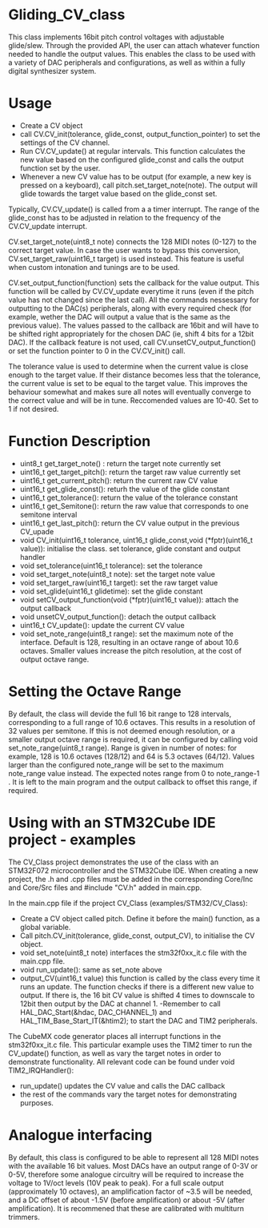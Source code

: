# Gliding_CV_class
This class implements 16bit pitch control voltages with adjustable glide/slew. Through the provided API, the user can attach whatever function needed to handle the output values. This enables the class to be used with a variety of DAC peripherals and configurations, as well as within a fully digital synthesizer system.


# Usage
- Create a CV object
- call CV.CV_init(tolerance, glide_const, output_function_pointer) to set the settings of the CV channel.
- Run CV.CV_update() at regular intervals. This function calculates the new value based on the configured glide_const and calls the output function set by the user.
- Whenever a new CV value has to be output (for example, a new key is pressed on a keyboard), call pitch.set_target_note(note). The output will glide towards the target value based on the glide_const set.

Typically, CV.CV_update() is called from a a timer interrupt. The range of the glide_const has to be adjusted in relation to the frequency of the CV.CV_update interrupt.

CV.set_target_note(uint8_t note) connects the 128 MIDI notes (0-127) to the correct target value. In case the user wants to bypass this conversion, CV.set_target_raw(uint16_t target) is used instead. This feature is useful when custom intonation and tunings are to be used.

CV.set_output_function(function) sets the callback for the value output. This function will be called by CV.CV_update everytime it runs (even if the pitch value has not changed since the last call). All the commands nessessary for outputting to the DAC(s) peripherals, along with every required check (for example, wether the DAC will output a value that is the same as the previous value). The values passed to the callback are 16bit and will have to be shifted right appropriately for the chosen DAC (ie, shift 4 bits for a 12bit DAC). If the callback feature is not used, call CV.unsetCV_output_function() or set the function pointer to 0 in the CV.CV_init() call.

The tolerance value is used to determine when the current value is close enough to the target value. If their distance becomes less that the tolerance, the current value is set to be equal to the target value. This improves the behaviour somewhat and makes sure all notes will eventually converge to the correct value and will be in tune. Reccomended values are 10-40. Set to 1 if not desired.

# Function Description
- uint8_t get_target_note() : return the target note currently set 
- uint16_t get_target_pitch(): return the target raw value currently set
- uint16_t get_current_pitch(): return the current raw CV value
- uint16_t get_glide_const(): returh the value of the glide constant
- uint16_t get_tolerance(): return the value of the tolerance constant
- uint16_t get_Semitone(): return the raw value that corresponds to one semitone interval
- uint16_t get_last_pitch(): return the CV value output in the previous CV_upade
- void CV_init(uint16_t tolerance, uint16_t glide_const,void (\*fptr)(uint16_t value)): initialise the class. set tolerance, glide constant and output handler
- void set_tolerance(uint16_t tolerance): set the tolerance
- void set_target_note(uint8_t note): set the target note value
- void set_target_raw(uint16_t target): set the raw target value
- void set_glide(uint16_t glidetime): set the glide constant
- void setCV_output_function(void (\*fptr)(uint16_t value)): attach the output callback
- void unsetCV_output_function(): detach the output callback
- uint16_t CV_update(): update the current CV value
-	void set_note_range(uint8_t range): set the maximum note of the interface. Default is 128, resulting in an octave range of about 10.6 octaves. Smaller values increase the pitch resolution, at the cost of output octave range.

# Setting the Octave Range
By default, the class will devide the full 16 bit range to 128 intervals, corresponding to a full range of 10.6 octaves. This results in a resolution of 32 values per semitone. 
If this is not deemed enough resolution, or a smaller output octave range is required, it can be configured by calling void set_note_range(uint8_t range). Range is given in number of notes: for example, 128 is 10.6 octaves (128/12) and 64 is 5.3 octaves (64/12). Values larger than the configured note_range will be set to the maximum note_range value instead.
The expected notes range from 0 to note_range-1 . It is left to the main program and the output callback to offset this range, if required.

# Using with an STM32Cube IDE project - examples
The CV_Class project demonstrates the use of the class with an STM32F072 microcontroller and the STM32Cube IDE. When creating a new project, the .h and .cpp files must be added in the corresponding Core/Inc and Core/Src files and #include "CV.h" added in main.cpp. 


In the main.cpp file if the project CV_Class (examples/STM32/CV_Class):
- Create a CV object called pitch. Define it before the main() function, as a global variable.
- Call 	pitch.CV_init(tolerance, glide_const, output_CV), to initialise the CV object.
- void set_note(uint8_t note) interfaces the stm32f0xx_it.c file with the main.cpp file.
- void run_update(): same as set_note above
- output_CV(uint16_t value) this function is called by the class every time it runs an update. The function checks if there is a different new value to output. If there is, the 16 bit CV value is shifted 4 times to downscale to 12bit then output by the DAC at channel 1.
-Remember to call 	HAL_DAC_Start(&hdac, DAC_CHANNEL_1) and	HAL_TIM_Base_Start_IT(&htim2); to start the DAC and TIM2 peripherals.

The CubeMX code generator places all interrupt functions in the stm32f0xx_it.c file. This particular example uses the TIM2 timer to run the CV_update() function, as well as vary the target notes in order to demonstrate functionality. All relevant code can be found under void TIM2_IRQHandler():
- run_update() updates the CV value and calls the DAC callback
- the rest of the commands vary the target notes for demonstrating purposes.


# Analogue interfacing
By default, this class is configured to be able to represent all 128 MIDI notes with the available 16 bit values. Most DACs have an output range of 0-3V or 0-5V, therefore some analogue circuitry will be required to increase the voltage to 1V/oct levels (10V peak to peak). For a full scale output (approximately 10 octaves), an amplification factor of ~3.5 will be needed, and a DC offset of about -1.5V (before amplification) or about -5V (after amplification). It is recommened that these are calibrated with multiturn trimmers.




